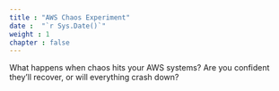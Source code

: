 ```yaml
---
title : "AWS Chaos Experiment"
date :  "`r Sys.Date()`" 
weight : 1 
chapter : false
---
```


What happens when chaos hits your AWS systems? Are you confident they’ll recover, or will everything crash down?
